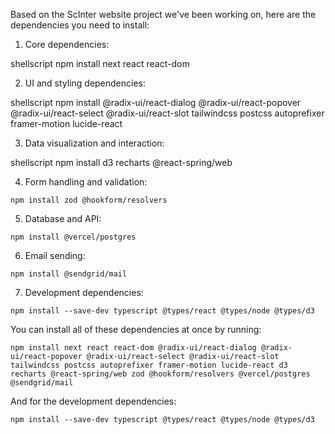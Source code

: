 Based on the ScInter website project we've been working on, here are the dependencies you need to install:

1. Core dependencies:


shellscript
npm install next react react-dom


2. UI and styling dependencies:


shellscript
npm install @radix-ui/react-dialog @radix-ui/react-popover @radix-ui/react-select @radix-ui/react-slot tailwindcss postcss autoprefixer framer-motion lucide-react


3. Data visualization and interaction:


shellscript
npm install d3 recharts @react-spring/web


4. Form handling and validation:


```shellscript
npm install zod @hookform/resolvers
```

5. Database and API:


```shellscript
npm install @vercel/postgres
```

6. Email sending:


```shellscript
npm install @sendgrid/mail
```

7. Development dependencies:


```shellscript
npm install --save-dev typescript @types/react @types/node @types/d3
```

You can install all of these dependencies at once by running:

```shellscript
npm install next react react-dom @radix-ui/react-dialog @radix-ui/react-popover @radix-ui/react-select @radix-ui/react-slot tailwindcss postcss autoprefixer framer-motion lucide-react d3 recharts @react-spring/web zod @hookform/resolvers @vercel/postgres @sendgrid/mail
```

And for the development dependencies:

```shellscript
npm install --save-dev typescript @types/react @types/node @types/d3
```
